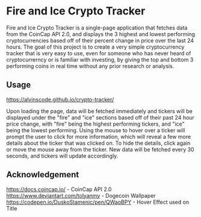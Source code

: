 # Fire and Ice Crypto Tracker

Fire and Ice Crypto Tracker is a single-page application that fetches data from the CoinCap API 2.0, and displays the 3 highest and lowest performing cryptocurrencies based off of their percent change in price over the last 24 hours. The goal of this project is to create a very simple cryptocurrency tracker that is very easy to use, even for someone who has never heard of cryptocurrerncy or is familiar with investing, by giving the top and bottom 3 performing coins in real time without any prior research or analysis.

## Usage

https://alvinscode.github.io/crypto-tracker/

Upon loading the page, data will be fetched immediately and tickers will be displayed under the "fire" and "ice" sections based off of their past 24 hour price change, with "fire" being the highest performing tickers, and "ice" being the lowest performing. Using the mouse to hover over a ticker will prompt the user to click for more information, which will reveal a few more details about the ticker that was clicked on. To hide the details, click again or move the mouse away from the ticker. New data will be fetched every 30 seconds, and tickers will update accordingly.

## Acknowledgement

https://docs.coincap.io/ - CoinCap API 2.0 <br>
https://www.deviantart.com/tolyanmy - Dogecoin Wallpaper <br>
https://codepen.io/DuskoStamenic/pen/QWaoBPY - Hover Effect used on Title <br>